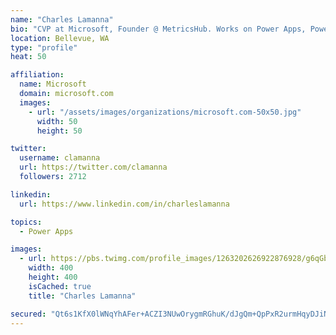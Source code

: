 ```yaml
---
name: "Charles Lamanna"
bio: "CVP at Microsoft, Founder @ MetricsHub. Works on Power Apps, Power Automate, Power Virtual Agent, Common Data Service and Dynamics 365."
location: Bellevue, WA
type: "profile"
heat: 50

affiliation:
  name: Microsoft
  domain: microsoft.com
  images:
    - url: "/assets/images/organizations/microsoft.com-50x50.jpg"
      width: 50
      height: 50

twitter:
  username: clamanna
  url: https://twitter.com/clamanna
  followers: 2712

linkedin:
  url: https://www.linkedin.com/in/charleslamanna

topics:
  - Power Apps

images:
  - url: https://pbs.twimg.com/profile_images/1263202626922876928/g6qGbHZ-_400x400.jpg
    width: 400
    height: 400
    isCached: true
    title: "Charles Lamanna"

secured: "Qt6s1KfX0lWNqYhAFer+ACZI3NUwOrygmRGhuK/dJgQm+QpPxR2urmHqyDJiNrVI2KSYPPJOjqN9wFHEYEycptURhi5gVxT8ehKbJYv4HfHvAsvdUvmsG4NU3Se08DPnTHTr0MYMLwnNVF+d+uAZuG4rrg6z3Ecg6O9X8GvrD1sWeyZNQ8YXx1sG5W+IGVi7ZgNEwCoM77tsEJ7jKpLSr2e5AncH5FlF5A0X5FcXRikDbBDHnM395w4OZfsujJaYYJYBn53mIXYpd0C8LA16vICrJOJ4dz3Vjji+qtiyMsgRza51zM1piFUzs/j3vdqAYru73FJCMPa6TD5HTe/Xbok3DURQbZNNykQCc1i4LvZbllAXzD6e6yrUxcEDypwoDo2fXhOaneV8mIADerymXwAeNLqfoT1M871cROkOPwc=;P5FKm1mOPZ+vQBT2+YKn1w=="
---
```


